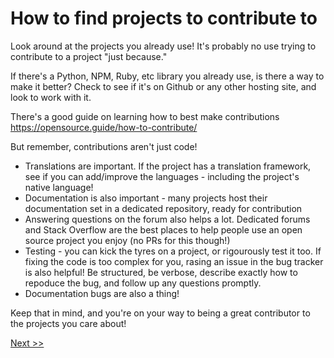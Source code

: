 # How to find projects to contribute to

Look around at the projects you already use! It's probably no use trying to contribute to a project "just because."

If there's a Python, NPM, Ruby, etc library you already use, is there a way to make it better? Check to see if it's on Github or any other hosting site, and look to work with it.

There's a good guide on learning how to best make contributions <https://opensource.guide/how-to-contribute/>

But remember, contributions aren't just code!

* Translations are important. If the project has a translation framework, see if you can add/improve the languages - including the project's native language!
* Documentation is also important - many projects host their documentation set in a dedicated repository, ready for contribution
* Answering questions on the forum also helps a lot. Dedicated forums and Stack Overflow are the best places to help people use an open source project you enjoy (no PRs for this though!)
* Testing - you can kick the tyres on a project, or rigourously test it too. If fixing the code is too complex for you, rasing an issue in the bug tracker is also helpful! Be structured, be verbose, describe exactly how to repoduce the bug, and follow up any questions promptly.
* Documentation bugs are also a thing!

Keep that in mind, and you're on your way to being a great contributor to the projects you care about!

[Next >>](08_what_next.md)
